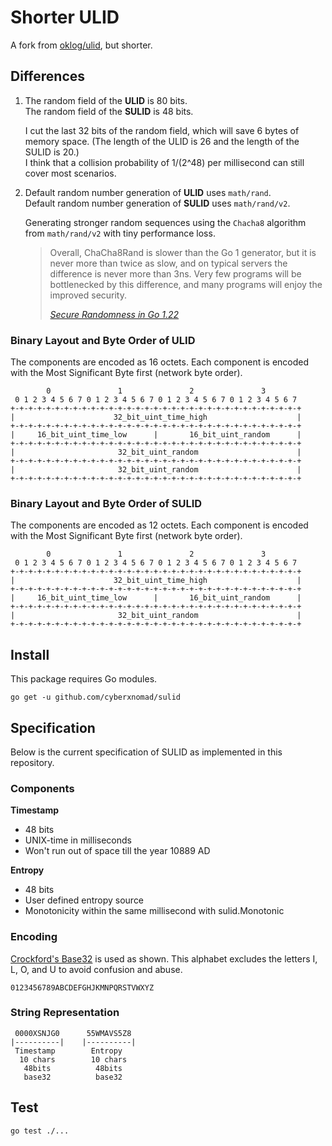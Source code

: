 # Shorter ULID

A fork from [oklog/ulid](https://github.com/oklog/ulid), but shorter.

## Differences

1. The random field of the **ULID** is 80 bits.  
   The random field of the **SULID** is 48 bits.  

   I cut the last 32 bits of the random field, which will save 6 bytes of memory space. (The length of the ULID is 26 and the length of the SULID is 20.)  
   I think that a collision probability of 1/(2^48) per millisecond can still cover most scenarios. 

2. Default random number generation of **ULID** uses `math/rand`.   
   Default random number generation of **SULID** uses `math/rand/v2`. 

   Generating stronger random sequences using the `Chacha8` algorithm from `math/rand/v2` with tiny performance loss.   

   > Overall, ChaCha8Rand is slower than the Go 1 generator, but it is never more than twice as slow, and on typical servers the difference is never more than 3ns. Very few programs will be bottlenecked by this difference, and many programs will enjoy the improved security.
   >
   > *[Secure Randomness in Go 1.22](https://go.dev/blog/chacha8rand)*

### Binary Layout and Byte Order of **ULID**

The components are encoded as 16 octets. Each component is encoded with the Most Significant Byte first (network byte order).

```
        0               1               2               3
 0 1 2 3 4 5 6 7 0 1 2 3 4 5 6 7 0 1 2 3 4 5 6 7 0 1 2 3 4 5 6 7
+-+-+-+-+-+-+-+-+-+-+-+-+-+-+-+-+-+-+-+-+-+-+-+-+-+-+-+-+-+-+-+-+
|                      32_bit_uint_time_high                    |
+-+-+-+-+-+-+-+-+-+-+-+-+-+-+-+-+-+-+-+-+-+-+-+-+-+-+-+-+-+-+-+-+
|     16_bit_uint_time_low      |       16_bit_uint_random      |
+-+-+-+-+-+-+-+-+-+-+-+-+-+-+-+-+-+-+-+-+-+-+-+-+-+-+-+-+-+-+-+-+
|                       32_bit_uint_random                      |
+-+-+-+-+-+-+-+-+-+-+-+-+-+-+-+-+-+-+-+-+-+-+-+-+-+-+-+-+-+-+-+-+
|                       32_bit_uint_random                      |
+-+-+-+-+-+-+-+-+-+-+-+-+-+-+-+-+-+-+-+-+-+-+-+-+-+-+-+-+-+-+-+-+
```

### Binary Layout and Byte Order of **SULID**

The components are encoded as 12 octets. Each component is encoded with the Most Significant Byte first (network byte order).

```
        0               1               2               3
 0 1 2 3 4 5 6 7 0 1 2 3 4 5 6 7 0 1 2 3 4 5 6 7 0 1 2 3 4 5 6 7
+-+-+-+-+-+-+-+-+-+-+-+-+-+-+-+-+-+-+-+-+-+-+-+-+-+-+-+-+-+-+-+-+
|                      32_bit_uint_time_high                    |
+-+-+-+-+-+-+-+-+-+-+-+-+-+-+-+-+-+-+-+-+-+-+-+-+-+-+-+-+-+-+-+-+
|     16_bit_uint_time_low      |       16_bit_uint_random      |
+-+-+-+-+-+-+-+-+-+-+-+-+-+-+-+-+-+-+-+-+-+-+-+-+-+-+-+-+-+-+-+-+
|                       32_bit_uint_random                      |
+-+-+-+-+-+-+-+-+-+-+-+-+-+-+-+-+-+-+-+-+-+-+-+-+-+-+-+-+-+-+-+-+
```

## Install

This package requires Go modules.

```shell
go get -u github.com/cyberxnomad/sulid
```

## Specification

Below is the current specification of SULID as implemented in this repository.

### Components

**Timestamp**
- 48 bits
- UNIX-time in milliseconds
- Won't run out of space till the year 10889 AD

**Entropy**
- 48 bits
- User defined entropy source
- Monotonicity within the same millisecond with sulid.Monotonic

### Encoding

[Crockford's Base32](http://www.crockford.com/wrmg/base32.html) is used as shown.
This alphabet excludes the letters I, L, O, and U to avoid confusion and abuse.

```
0123456789ABCDEFGHJKMNPQRSTVWXYZ
```

### String Representation

```
 0000XSNJG0      55WMAVS5Z8
|----------|    |----------|
 Timestamp        Entropy
  10 chars        10 chars
   48bits          48bits
   base32          base32
```

## Test

```shell
go test ./...
```